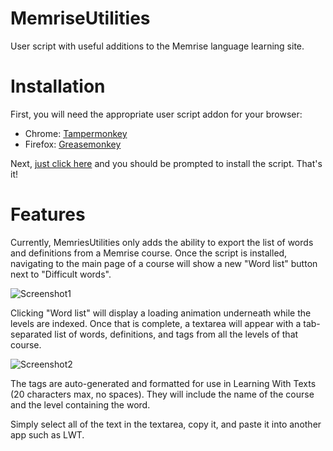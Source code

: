 # MemriseUtilities
User script with useful additions to the Memrise language learning site.

# Installation
First, you will need the appropriate user script addon for your browser:
- Chrome: [Tampermonkey](https://chrome.google.com/webstore/detail/tampermonkey/dhdgffkkebhmkfjojejmpbldmpobfkfo?hl=en)
- Firefox: [Greasemonkey](https://addons.mozilla.org/en-us/firefox/addon/greasemonkey/)
 
Next, [just click here](https://github.com/scytalezero/MemriseUtilities/raw/master/MemriseUtilities.user.js) and you should be prompted to install the script. That's it!

# Features
Currently, MemriesUtilities only adds the ability to export the list of words and definitions from a Memrise course. Once the script is installed, navigating to the main page of a course will show a new "Word list" button next to "Difficult words".

![Screenshot1](https://raw.githubusercontent.com/scytalezero/MemriseUtilities/master/Images/MemriseUtilities1.png)

Clicking "Word list" will display a loading animation underneath while the levels are indexed. Once that is complete, a textarea will appear with a tab-separated list of words, definitions, and tags from all the levels of that course.

![Screenshot2](https://raw.githubusercontent.com/scytalezero/MemriseUtilities/master/Images/MemriseUtilities2.png)

The tags are auto-generated and formatted for use in Learning With Texts (20 characters max, no spaces). They will include the name of the course and the level containing the word.

Simply select all of the text in the textarea, copy it, and paste it into another app such as LWT.
